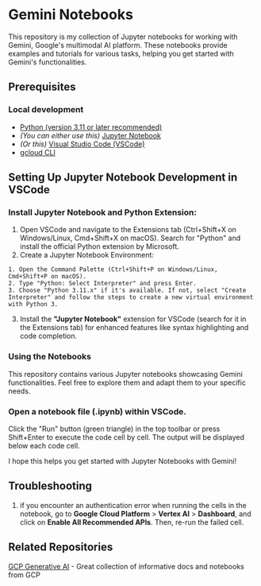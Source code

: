 # Gemini Notebooks
This repository is my collection of Jupyter notebooks for working with Gemini, Google's multimodal AI platform. These notebooks provide examples and tutorials for various tasks, helping you get started with Gemini's functionalities.

## Prerequisites

### Local development
- [Python (version 3.11 or later recommended)](https://www.python.org/downloads/)
- _(You can either use this)_ [Jupyter Notebook](https://jupyter.org/install)
- _(Or this)_ [Visual Studio Code (VSCode)](https://code.visualstudio.com/download)
- [gcloud CLI](https://cloud.google.com/sdk/docs/install)

## Setting Up Jupyter Notebook Development in VSCode

### Install Jupyter Notebook and Python Extension:

1. Open VSCode and navigate to the Extensions tab (Ctrl+Shift+X on Windows/Linux, Cmd+Shift+X on macOS).
Search for "Python" and install the official Python extension by Microsoft.
2. Create a Jupyter Notebook Environment:

```
1. Open the Command Palette (Ctrl+Shift+P on Windows/Linux, Cmd+Shift+P on macOS).
2. Type "Python: Select Interpreter" and press Enter.
3. Choose "Python 3.11.x" if it's available. If not, select "Create Interpreter" and follow the steps to create a new virtual environment with Python 3.
```
3. Install the __"Jupyter Notebook"__ extension for VSCode (search for it in the Extensions tab) for enhanced features like syntax highlighting and code completion.

### Using the Notebooks
This repository contains various Jupyter notebooks showcasing Gemini functionalities. Feel free to explore them and adapt them to your specific needs.

### Open a notebook file (.ipynb) within VSCode.
Click the "Run" button (green triangle) in the top toolbar or press Shift+Enter to execute the code cell by cell.
The output will be displayed below each code cell.

I hope this helps you get started with Jupyter Notebooks with Gemini!

## Troubleshooting
1. if you encounter an authentication error when running the cells in the notebook, go to __Google Cloud Platform__ > __Vertex AI__ > __Dashboard__, and click on __Enable All Recommended APIs__. Then, re-run the failed cell.

## Related Repositories

[GCP Generative AI](https://github.com/GoogleCloudPlatform/generative-ai/) - Great collection of informative docs and notebooks from GCP